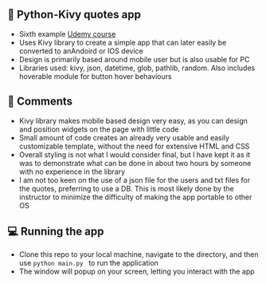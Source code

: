 ## 🐍 Python-Kivy quotes app

- Sixth example [Udemy course](https://www.udemy.com/course/the-python-mega-course/)
- Uses Kivy library to create a simple app that can later easily be converted to anAndoird or IOS device
- Design is primarily based around mobile user but is also usable for PC
- Libraries used: kivy, json, datetime, glob, pathlib, random. Also includes hoverable module for button hover behaviours


## 📓 Comments

- Kivy library makes mobile based design very easy, as you can design and position widgets on the page with little code
- Small amount of code creates an already very usable and easily customizable template, without the need for extensive HTML and CSS
- Overall styling is not what I would consider final, but I have kept it as it was to demonstrate what can be done in about two hours by someone with no experience in the library
- I am not too keen on the use of a json file for the users and txt files for the quotes, preferring to use a DB. This is most likely done by the instructor to minimize the difficulty of making the app portable to other OS


## 💻 Running the app

- Clone this repo to your local machine, navigate to the directory, and then use ``` python main.py  ``` to run the application
- The window will popup on your screen, letting you interact with the app


